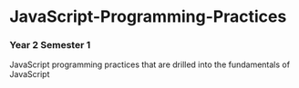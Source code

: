 # JavaScript-Programming-Practices
### Year 2 Semester 1
JavaScript programming practices that are drilled into the fundamentals of JavaScript
